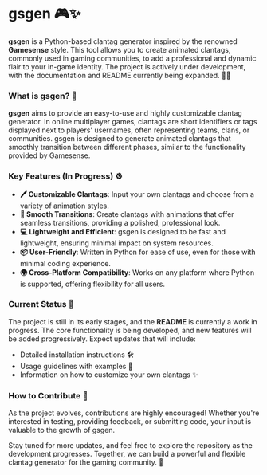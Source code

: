 # gsgen 🎮✨

**gsgen** is a Python-based clantag generator inspired by the renowned **Gamesense** style. This tool allows you to create animated clantags, commonly used in gaming communities, to add a professional and dynamic flair to your in-game identity. The project is actively under development, with the documentation and README currently being expanded. 📜🚧

### What is gsgen? 🤔

**gsgen** aims to provide an easy-to-use and highly customizable clantag generator. In online multiplayer games, clantags are short identifiers or tags displayed next to players' usernames, often representing teams, clans, or communities. gsgen is designed to generate animated clantags that smoothly transition between different phases, similar to the functionality provided by Gamesense.

### Key Features (In Progress) ⚙️
- **🖊️ Customizable Clantags**: Input your own clantags and choose from a variety of animation styles.
- **🌟 Smooth Transitions**: Create clantags with animations that offer seamless transitions, providing a polished, professional look.
- **💻 Lightweight and Efficient**: gsgen is designed to be fast and lightweight, ensuring minimal impact on system resources.
- **📦 User-Friendly**: Written in Python for ease of use, even for those with minimal coding experience.
- **🌍 Cross-Platform Compatibility**: Works on any platform where Python is supported, offering flexibility for all users.

### Current Status 🚀
The project is still in its early stages, and the **README** is currently a work in progress. The core functionality is being developed, and new features will be added progressively. Expect updates that will include:
- Detailed installation instructions 🛠️
- Usage guidelines with examples 📖
- Information on how to customize your own clantags ✨

### How to Contribute 🤝
As the project evolves, contributions are highly encouraged! Whether you're interested in testing, providing feedback, or submitting code, your input is valuable to the growth of gsgen.

Stay tuned for more updates, and feel free to explore the repository as the development progresses. Together, we can build a powerful and flexible clantag generator for the gaming community. 🎯

